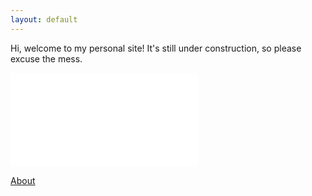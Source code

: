 ```yaml
---
layout: default
---
```


Hi, welcome to my personal site! It's still under construction, so please excuse the mess.

<embed id="resume" src="/assets/files/Huy Ngo - Resume.pdf" type="application/pdf">


[About](./about.html)